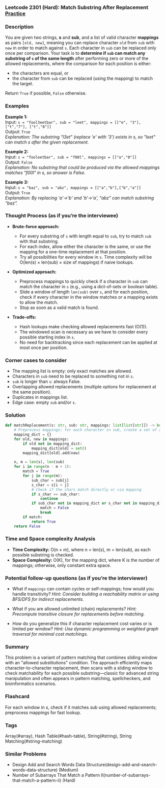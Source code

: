 ### Leetcode 2301 (Hard): Match Substring After Replacement [Practice](https://leetcode.com/problems/match-substring-after-replacement)

### Description  
You are given two strings, **s** and **sub**, and a list of valid character **mappings** as pairs `[old, new]`, meaning you can replace character `old` from `sub` with `new` in order to match against `s`. Each character in `sub` can be replaced only once per comparison. Your task is to **determine if `sub` can match any substring of `s` of the same length** after performing zero or more of the allowed replacements, where the comparison for each position is either:
- the characters are equal, or
- the character from `sub` can be replaced (using the mapping) to match the target.

Return `True` if possible, `False` otherwise.

### Examples  

**Example 1:**  
Input: `s = "fool3eetbar", sub = "leet", mappings = [["e", "3"], ["t","7"], ["t","8"]]`  
Output: `True`  
*Explanation: The substring "l3et" (replace 'e' with '3') exists in s, so "leet" can match s after the given replacement.*

**Example 2:**  
Input: `s = "fooleetbar", sub = "f00l", mappings = [["o","0"]]`  
Output: `False`  
*Explanation: No substring that could be produced via the allowed mappings matches "f00l" in s, so answer is False.*

**Example 3:**  
Input: `s = "baz", sub = "abz", mappings = [["a","b"],["b","a"]]`  
Output: `True`  
*Explanation: By replacing 'a'→'b' and 'b'→'a', "abz" can match substring "baz".*

### Thought Process (as if you’re the interviewee)  
- **Brute-force approach:**  
    - For every substring of `s` with length equal to `sub`, try to match `sub` with that substring.
    - For each index, allow either the character is the same, or use the mapping for a one-time replacement at that position.
    - Try all possibilities for every window in `s`. Time complexity will be O(len(s) × len(sub) × size of mappings) if naive lookups.

- **Optimized approach:**  
    - Preprocess mappings to quickly check if a character in `sub` can match the character in `s` (e.g., using a dict-of-sets or boolean table).
    - Slide a window of length `len(sub)` over `s`, and for each position, check if every character in the window matches or a mapping exists to allow the match.
    - Stop as soon as a valid match is found.

- **Trade-offs:**  
    - Hash lookups make checking allowed replacements fast (O(1)).
    - The windowed scan is necessary as we have to consider every possible starting index in `s`.
    - No need for backtracking since each replacement can be applied at most once per position.

### Corner cases to consider  
- The mapping list is empty: only exact matches are allowed.
- Characters in `sub` need to be replaced to something not in `s`.
- `sub` is longer than `s`: always False.
- Overlapping allowed replacements (multiple options for replacement at the same position).
- Duplicates in mappings list.
- Edge case: empty `sub` and/or `s`.

### Solution

```python
def matchReplacement(s: str, sub: str, mappings: list[list[str]]) -> bool:
    # Preprocess mappings: for each character in sub, create a set of allowable replacements
    mapping_dict = {}
    for old, new in mappings:
        if old not in mapping_dict:
            mapping_dict[old] = set()
        mapping_dict[old].add(new)
        
    n, m = len(s), len(sub)
    for i in range(n - m + 1):
        match = True
        for j in range(m):
            sub_char = sub[j]
            s_char = s[i + j]
            # Check if the chars match directly or via mapping
            if s_char == sub_char:
                continue
            if sub_char not in mapping_dict or s_char not in mapping_dict[sub_char]:
                match = False
                break
        if match:
            return True
    return False
```

### Time and Space complexity Analysis  

- **Time Complexity:** O(n × m), where n = len(s), m = len(sub), as each possible substring is checked.
- **Space Complexity:** O(K), for the mapping dict, where K is the number of mappings; otherwise, only constant extra space.

### Potential follow-up questions (as if you’re the interviewer)  

- What if `mappings` can contain cycles or self-mappings; how would you handle transitivity?
  *Hint: Consider building a reachability matrix or using BFS/DFS for indirect replacements.*

- What if you are allowed unlimited (chain) replacements?
  *Hint: Precompute transitive closure for replacements before matching.*

- How do you generalize this if character replacement cost varies or is limited per window?
  *Hint: Use dynamic programming or weighted graph traversal for minimal cost matchings.*

### Summary
This problem is a variant of pattern matching that combines sliding window with an "allowed substitutions" condition. The approach efficiently maps character-to-character replacement, then scans with a sliding window to check matchability for each possible substring—classic for advanced string manipulation and often appears in pattern matching, spellcheckers, and bioinformatics scenarios.


### Flashcard
For each window in s, check if it matches sub using allowed replacements; preprocess mappings for fast lookup.

### Tags
Array(#array), Hash Table(#hash-table), String(#string), String Matching(#string-matching)

### Similar Problems
- Design Add and Search Words Data Structure(design-add-and-search-words-data-structure) (Medium)
- Number of Subarrays That Match a Pattern II(number-of-subarrays-that-match-a-pattern-ii) (Hard)